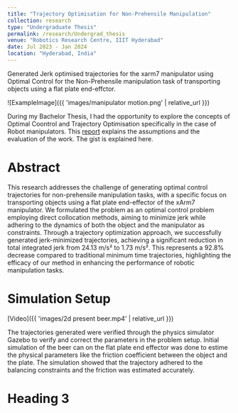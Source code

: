 ```yaml
---
title: "Trajectory Optimisation for Non-Prehensile Manipulation"
collection: research
type: "Undergraduate Thesis"
permalink: /research/Undergrad_thesis
venue: "Robotics Research Centre, IIIT Hyderabad"
date: Jul 2023 - Jan 2024
location: "Hyderabad, India"
---
```


Generated Jerk optimised trajectories for the xarm7 manipulator using Optimal Control for the Non-Prehensile manipulation task of transporting objects using a flat plate end-effctor.

![ExampleImage]({{ 'images/manipulator motion.png' | relative_url }})


During my Bachelor Thesis, I had the opportunity to explore the concepts of Optimal Coontrol and Trajectory Optimisation specifically in the case of Robot manipulators. This [report]() explains the assumptions and the evaluation of the work. The gist is explained here.

Abstract
======
This research addresses the challenge of generating optimal control trajectories for non-prehensile manipulation tasks, with a specific focus on transporting objects using a flat plate end-effector of the xArm7 manipulator. We formulated the problem as an optimal control problem employing direct collocation methods, aiming to minimize jerk while adhering to the dynamics of both the object and the manipulator as constraints. Through a trajectory optimization approach, we successfully generated jerk-minimized trajectories, achieving a significant reduction in total integrated jerk from 24.13 m/s² to 1.73 m/s². This represents a 92.8% decrease compared to traditional minimum time trajectories, highlighting the efficacy of our method in enhancing the performance of robotic manipulation tasks.


Simulation Setup
======
[Video]({{ 'images/2d present beer.mp4' | relative_url }})

The trajectories generated were verified through the physics simulator Gazebo to verify and correct the parameters in the problem setup. Initial simulation of the beer can on the flat plate end effector was done to estime the physical parameters like the friction coefficient between the object and the plate. The simulation showed that the trajectory adhered to the balancing constraints and the friction was estimated accurately.


Heading 3
======